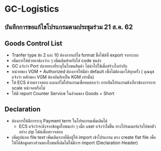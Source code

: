 # GC-Logistics

## บันทึกการขอแก้ไขโปรแกรมตามประชุมร่วม 21 ส.ค. 62

## Goods Control List

* Tranfer type ข้อ 2 และ 10 ต้องการแก้ไข format ชื่อไฟล์ที่ export จากระบบ
* เพิ่มการให้ช่วยหาช่องว่าง ๆ เพิ่มเติมสำหรับใส่ code ขนส่ง
* GC แจ้งว่า Port ปลายทางที่ระบุในใบขนสินค้า ไม่นำไปใช้เมื่อสร้างใบกำกับ
* หน่วยของ VGM + Authorized ต้องการให้มีค่า default เพื่อไม่ต้องมาใส่ทุกครั้ง \( คุณนุชแจ้งว่า หลักของ VGM ต้องบันทึกเป็น KGM เท่านั้น\)
* ให้ ECS ช่วยตรวจสอบ และแก้ไขโปรแกรมเพื่อทดสอบว่า การเปิดโปรแกรมช้าเกี่ยวข้องการการ scale หน้าจอหรือไม่
* ให้มี report Counter Service ในส่วนของ Goods + Short

## Declaration

* ต้องการให้มีการระบุ Payment term ในโปรแกรมเพิ่มเติมได้ 
  * ECS แจ้งว่าจะดึงจากข้อมูลใบขนเก่า ๆ เมื่อ user แจ้งว่าไม่ขึ้น ทางโปรมเมอร์แจ้งให้ขอตัวอย่าง zip ไฟล์เพื่อตรวจสอบ
* เพิ่มรูปแบบ file text เพิ่มเติมจากที่มีอยู่ให้ import เข้าโปรแกรม ตรง create flat file เพื่อให้ได้ข้อมูลตรงส่วนของใบขนที่เดิมไม่ได้มีการ import \(Declaration Header\)

